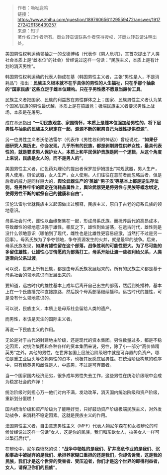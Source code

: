 >作者：呦呦鹿鸣<br>
链接：https://www.zhihu.com/question/1897606561129559472/answer/1917272429136439257<br>
来源：知乎<br>
著作权归作者所有。商业转载请联系作者获得授权，非商业转载请注明出处。<br>

美国男性权利运动领袖之一的戈德博格（代表作《男人危机》，其首次提出了人类社会本质上是“雌本位”的社会）曾经说过这样一句话：“民族主义，本质上是有计划的消灭男性”。<br>

韩国男性权利运动的代表人物成在基（韩国男性主义者，主张“男性是人，不是消耗品”）指出：**民族主义根本就不在乎具体的男性的人生福祉，只在乎那个抽象的“国家民族”这些立足于雌本位建构。只在乎男性愿不愿意当廉价工具**。<br>

民族主义者把国家、民族的利益放在男性群体之上；国家、民族男性主义者认为某个国家/民族的男性最优越，本质上是在搞雄竞；极端民族主义者要求男性上战场，本质是在屠男。<br>

成在基还指出 **“一切民族观念、家国情怀，本质上是雌本位强加给男性的，将下层男性与抽象的民族主义绑定在一起，源源不断的献祭自己为雌性提供资源”**。<br>

另一位男性主义者沃伦法雷尔（代表作《男性权利的神话》）曾经说过，**“如果仔细研究人类历史，你会发现，几乎所有的民族，都是剥削男性供养女性，最具代表性的，就是要求男人保护女人，本质上和平民保护贵族是同一个逻辑，从这个角度上来说，民族是女人的，而不是男人的”**。<br>

美国男性主义者，红色药丸理论的提出者保罗拉伊姆提出“常规武器，男人生产，男人使用。舆论武器，女人生产，女人使用。人们往往在意前者而忽略后者，但是后者的威力是同样巨大的，**舆论武器生产的‘英雄’‘男子汉’等基本上都是逆生存法则，将男性牢牢的固定在消耗品属性上，舆论武器更是将男性与民族等概念绑定，使得男性不断的献祭自己的健康和自由”**。<br>

沃伦法雷尔曾就民族主义起源做出过解释，民族主义，原自于古老的母系氏族的领地意识。<br>

母系社会时代，雌性以血缘聚集在一起，形成母系氏族。而抚养后代的高昂成本，导致雌性的领地意识强于雄性。相反之下，雄性到处游荡，在远古时代，雄性则是没什么领地意识（哪怕到了现代，雌性也是比雄性更容易应激，当然打不过是另一回事）。母系氏族为了争夺领地，争夺资源发生的火并，就是最早的战争。后来，母系氏族发现，**如果有雄性留在这个部落，战争胜利的可能性更大。为了尽可能的多留住雄性，让雄性心甘情愿的为部落打工，母系开始让渡一些权利给父系，人类逐渐向父系过渡**。<br>

可以说，世界上所有民族，都是由母系氏族发展起来的。所有的民族主义都是基于母系社会的领地意识而发展出来的。<br>

要知道，远古时代的雄性基本上成年后离开自己出生的部落，然后到处播种，基本上在一个氏族播完种直接跑路，然后换个母系部落继续播种。远古时代的雄性，可是没有什么领地意识的。<br>

可以说，民族主义，本质上是母系社会留给人类的遗产。<br>

而男性，本该是天生的国际主义者。<br>

再说一下民族主义的作用。<br>

无论是对于古代的封建地主阶级，还是现代的资本集团。男性数量过多，都是不稳定因素，对统治集团和各种各样的资本集团来说，男性，除了小一部分“高价值精英男”之外。其他的男性，在世界各国上层统治阶级眼中就是可弃置的负资产。哪怕是重工业巨头等依赖男性的资本，也极其反感底层男性。在统治阶级构筑的秩序中，只有精英男和雌性是人，中底男，不过是可弃置者。<br>

当一个国家国内经济恶劣，很多成年男性失去工作，这些男性在统治阶级眼中会成为稳定社会的炸弹！<br>

统治阶级时刻担心万一他们对内不满，发动改革，消灭国内统治阶级和资产阶级，重新划分蛋糕！<br>

国内统治阶级和资产阶级为了能睡好觉，只好鼓动资产阶级极端民族主义，对外发动战争，来消耗不稳定因素。这就是民族主义的作用。<br>

法国男性主义者，自由意志男性主义（MFF）代表人物尼尔森在和女权辩论的时候曾经说过这样一句话“女人，这是你的民族，我们和东欧女人，拉美女人一样可以繁衍后代”。<br>

在辩论中，尼尔森愤怒的说：**“战争中牺牲的是我们、矿井高危作业的是我们、沉船事故中被抛弃的是我们、承担养家糊口重担的还是我们，你却告诉我，这是我的民族，我们才是这个世界的受害者、受压迫者，你们才是这个世界的即得利益者，女人，请保卫你们的民族”**。